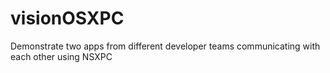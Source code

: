 # visionOSXPC
Demonstrate two apps from different developer teams communicating with each other using NSXPC

